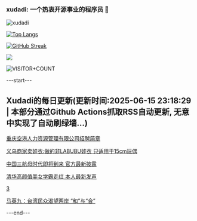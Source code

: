 ### xudadi: 一个热衷开源事业的程序员 👋

![xudadi](https://github-readme-stats-git-masterorgs-github-readme-stats-team.vercel.app/api?username=xudadi)

[![Top Langs](https://github-readme-stats.vercel.app/api/top-langs/?username=xudadi)](https://github.com/anuraghazra/github-readme-stats)

[![GitHub Streak](https://streak-stats.demolab.com?user=xudadi&locale=zh_Hans)](https://git.io/streak-stats)

![](https://raw.githubusercontent.com/xudadi/xudadi/main/assets/github-contribution-grid-snake.svg)

![VISITOR+COUNT](https://komarev.com/ghpvc/?username=xudadi&label=VISITOR+COUNT)


---start---

## Xudadi的每日更新(更新时间:2025-06-15 23:18:29 | 本部分通过Github Actions抓取RSS自动更新, 无意中实现了自动刷绿墙...)

[重庆空港人力资源管理有限公司招聘简章](https://www.gongkaoleida.com/article/2451464)

[义乌商家卖娃衣:做的非LABUBU娃衣 只适用于15cm玩偶](https://m.163.com/news/article/K224VLNA051492T3.html)

[中国三航母时代即将到来 官方最新披露](https://m.163.com/news/article/K23GIQEP0550A0OW.html)

[清华高颜值美女学霸走红 本人最新发声](https://m.163.com/news/article/K239NQIT053469LG.html)

[3](https://m.163.com/touch/news/sub/domestic)

[马英九：台湾民众渴望两岸 “和”与“合”](https://m.163.com/news/article/K23A1V6P055080L4.html)

---end---
